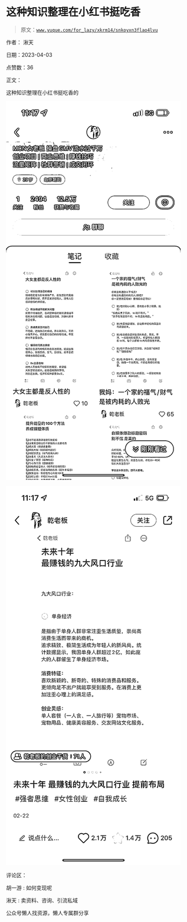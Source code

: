 # 这种知识整理在小红书挺吃香

> 原文：[`www.yuque.com/for_lazy/xkrm14/snkoyxn3flao4lvu`](https://www.yuque.com/for_lazy/xkrm14/snkoyxn3flao4lvu)



作者： 湫天



日期：2023-04-03



点赞数：36



正文：



这种知识整理在小红书挺吃香的



![](img/b3f681ae233a190847996eea92bddd88.png)



![](img/7b884df60fabb5438943d2de68e1f551.png)  

评论区：



胡一游 : 如何变现呢



湫天 : 卖资料、咨询、引流私域



公众号懒人找资源，懒人专属群分享

</ne-p>